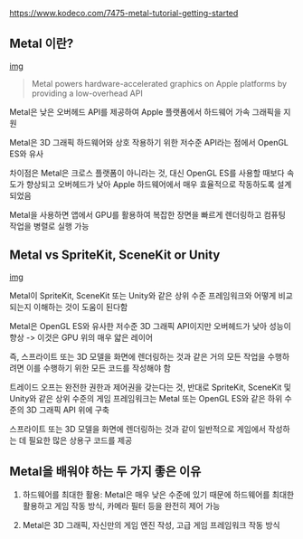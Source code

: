 https://www.kodeco.com/7475-metal-tutorial-getting-started

## Metal 이란?

[img](https://developer.apple.com/assets/elements/icons/metal/metal-96x96_2x.png)

> Metal powers hardware-accelerated graphics on Apple platforms by providing a low-overhead API
> <br/>

Metal은 낮은 오버헤드 API를 제공하여 Apple 플랫폼에서 하드웨어 가속 그래픽을 지원
<br/>

Metal은 3D 그래픽 하드웨어와 상호 작용하기 위한 저수준 API라는 점에서 OpenGL ES와 유사
<br/>

차이점은 Metal은 크로스 플랫폼이 아니라는 것, 대신 OpenGL ES를 사용할 때보다 속도가 향상되고 오버헤드가 낮아 Apple 하드웨어에서 매우 효율적으로 작동하도록 설계되었음
<br/>

Metal을 사용하면 앱에서 GPU를 활용하여 복잡한 장면을 빠르게 렌더링하고 컴퓨팅 작업을 병렬로 실행 가능
<br/>

## Metal vs SpriteKit, SceneKit or Unity

[img](https://koenig-media.raywenderlich.com/uploads/2014/07/2_Boxes.png)
<br/>

Metal이 SpriteKit, SceneKit 또는 Unity와 같은 상위 수준 프레임워크와 어떻게 비교되는지 이해하는 것이 도움이 된다함
<br/>

Metal은 OpenGL ES와 유사한 저수준 3D 그래픽 API이지만 오버헤드가 낮아 성능이 향상 -> 이것은 GPU 위의 매우 얇은 레이어
<br/>

즉, 스프라이트 또는 3D 모델을 화면에 렌더링하는 것과 같은 거의 모든 작업을 수행하려면 이를 수행하기 위한 모든 코드를 작성해야 함
<br/>

트레이드 오프는 완전한 권한과 제어권을 갖는다는 것, 반대로 SpriteKit, SceneKit 및 Unity와 같은 상위 수준의 게임 프레임워크는 Metal 또는 OpenGL ES와 같은 하위 수준의 3D 그래픽 API 위에 구축
<br/>

스프라이트 또는 3D 모델을 화면에 렌더링하는 것과 같이 일반적으로 게임에서 작성하는 데 필요한 많은 상용구 코드를 제공
<br/>

## Metal을 배워야 하는 두 가지 좋은 이유

1. 하드웨어를 최대한 활용: Metal은 매우 낮은 수준에 있기 때문에 하드웨어를 최대한 활용하고 게임 작동 방식, 카메라 필터 등을 완전히 제어 가능
   <br/>

2. Metal은 3D 그래픽, 자신만의 게임 엔진 작성, 고급 게임 프레임워크 작동 방식
   <br/>
